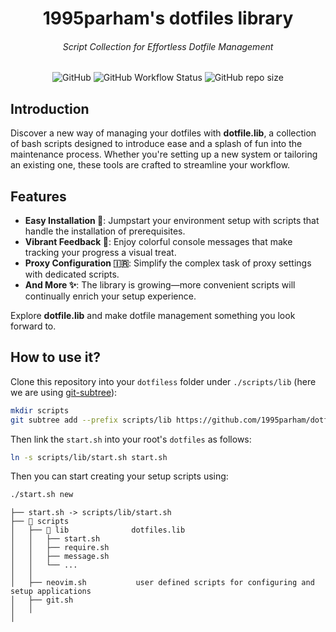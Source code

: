 <h1 align="center">1995parham's dotfiles library</h1>
<h6 align="center"> Script Collection for Effortless Dotfile Management </h6>

<p align="center">
     <img alt="GitHub" src="https://img.shields.io/github/license/1995parham/dotfiles.lib?logo=gnu&style=for-the-badge">
     <img alt="GitHub Workflow Status" src="https://img.shields.io/github/actions/workflow/status/1995parham/dotfiles.lib/sh-lint.yaml?logo=github&style=for-the-badge&label=lint">
     <img alt="GitHub repo size" src="https://img.shields.io/github/repo-size/1995parham/dotfiles.lib?style=for-the-badge">
</p>

## Introduction

Discover a new way of managing your dotfiles with **dotfile.lib**, a collection of bash scripts designed to introduce ease and a splash of fun into the maintenance process.
Whether you're setting up a new system or tailoring an existing one, these tools are crafted to streamline your workflow.

## Features

- **Easy Installation 🚀**: Jumpstart your environment setup with scripts that handle the installation of prerequisites.
- **Vibrant Feedback 🌈**: Enjoy colorful console messages that make tracking your progress a visual treat.
- **Proxy Configuration 🇮🇷**: Simplify the complex task of proxy settings with dedicated scripts.
- **And More ✨**: The library is growing—more convenient scripts will continually enrich your setup experience.

Explore **dotfile.lib** and make dotfile management something you look forward to.

## How to use it?

Clone this repository into your `dotfiless` folder under `./scripts/lib`
(here we are using [git-subtree](https://www.atlassian.com/git/tutorials/git-subtree)):

```bash
mkdir scripts
git subtree add --prefix scripts/lib https://github.com/1995parham/dotfiles.lib.git main --squash
```

Then link the `start.sh` into your root's `dotfiles` as follows:

```bash
ln -s scripts/lib/start.sh start.sh
```

Then you can start creating your setup scripts using:

```bash
./start.sh new
```

```text
├── start.sh -> scripts/lib/start.sh
├── 📂 scripts
│   ├── 📂 lib              dotfiles.lib
│   │   ├── start.sh
│   │   ├── require.sh
│   │   ├── message.sh
│   │   └── ...
│   │
│   ├── neovim.sh           user defined scripts for configuring and setup applications
│   ├── git.sh
│   │
│
```
